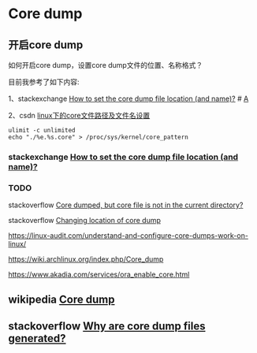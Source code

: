 # Core dump

## 开启core dump

如何开启core dump，设置core dump文件的位置、名称格式？

目前我参考了如下内容:

1、stackexchange [How to set the core dump file location (and name)?](https://unix.stackexchange.com/questions/192716/how-to-set-the-core-dump-file-location-and-name) # [A](https://unix.stackexchange.com/a/192836)

2、csdn [linux下的core文件路径及文件名设置](https://blog.csdn.net/qq_15437667/article/details/83934113)



```shell
ulimit -c unlimited
echo "./%e.%s.core" > /proc/sys/kernel/core_pattern
```



### stackexchange [How to set the core dump file location (and name)?](https://unix.stackexchange.com/questions/192716/how-to-set-the-core-dump-file-location-and-name)



### TODO

stackoverflow [Core dumped, but core file is not in the current directory?](https://stackoverflow.com/questions/2065912/core-dumped-but-core-file-is-not-in-the-current-directory)

stackoverflow [Changing location of core dump](https://stackoverflow.com/questions/16048101/changing-location-of-core-dump)

https://linux-audit.com/understand-and-configure-core-dumps-work-on-linux/



https://wiki.archlinux.org/index.php/Core_dump

https://www.akadia.com/services/ora_enable_core.html



## wikipedia [Core dump](https://en.wikipedia.org/wiki/Core_dump)



## stackoverflow [Why are core dump files generated?](https://stackoverflow.com/questions/775872/why-are-core-dump-files-generated)